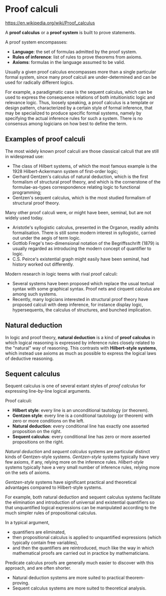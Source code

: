 # Proof calculi

https://en.wikipedia.org/wiki/Proof_calculus


A __proof calculus__ or a __proof system__ is built to prove statements.

A proof system encompasses:
- **Language**: the set of formulas admitted by the proof system.
- **Rules of inference**: list of rules to prove theorems from axioms.
- **Axioms**: formulas in the language assumed to be valid.

Usually a given proof calculus encompasses more than a single particular formal system, since many proof calculi are under-determined and can be used for radically different logics.

For example, a paradigmatic case is the sequent calculus, which can be used to express the consequence relations of both intuitionistic logic and relevance logic. Thus, loosely speaking, a proof calculus is a template or design pattern, characterized by a certain style of formal inference, that may be specialized to produce specific formal systems, namely by specifying the actual inference rules for such a system. There is no consensus among logicians on how best to define the term.


## Examples of proof calculi
The most widely known proof calculi are those classical calculi that are still in widespread use:
- The class of Hilbert systems, of which the most famous example is the 1928 Hilbert-Ackermann system of first-order logic;
- Gerhard Gentzen's calculus of natural deduction, which is the first formalism of structural proof theory, and which is the cornerstone of the formulae-as-types correspondence relating logic to functional programming;
- Gentzen's sequent calculus, which is the most studied formalism of structural proof theory.

Many other proof calculi were, or might have been, seminal, but are not widely used today.
- Aristotle's syllogistic calculus, presented in the Organon, readily admits formalisation. There is still some modern interest in syllogistic, carried out under the aegis of term logic.
- Gottlob Frege's two-dimensional notation of the Begriffsschrift (1879) is usually regarded as introducing the modern concept of quantifier to logic.
- C.S. Peirce's existential graph might easily have been seminal, had history worked out differently.

Modern research in logic teems with rival proof calculi:
- Several systems have been proposed which replace the usual textual syntax with some graphical syntax. Proof nets and cirquent calculus are among such systems.
- Recently, many logicians interested in structural proof theory have proposed calculi with deep inference, for instance display logic, hypersequents, the calculus of structures, and bunched implication.


## Natural deduction
In logic and proof theory, **natural deduction** is a kind of **proof calculus** in which logical reasoning is expressed by inference rules closely related to the "natural" way of reasoning. This contrasts with **Hilbert-style systems**, which instead use axioms as much as possible to express the logical laws of deductive reasoning.


## Sequent calculus
Sequent calculus is one of several extant styles of _proof calculus_ for expressing line-by-line logical arguments.

Proof calculi:
* __Hilbert style__: every line is an unconditional tautology (or theorem).
* __Gentzen style__: every line is a conditional tautology (or theorem) with zero or more conditions on the left.
* __Natural deduction__: every conditional line has exactly one asserted proposition on the right.
* __Sequent calculus__: every conditional line has zero or more asserted propositions on the right.

_Natural deduction_ and _sequent calculus_ systems are particular distinct kinds of Gentzen-style systems. _Gentzen-style_ systems typically have very few axioms, if any, relying more on the inference rules. _Hilbert-style_ systems typically have a very small number of inference rules, relying more on the sets of axioms.

_Gentzen-style_ systems have significant practical and theoretical advantages compared to Hilbert-style systems.


For example, both natural deduction and sequent calculus systems facilitate the elimination and introduction of universal and existential quantifiers so that unquantified logical expressions can be manipulated according to the much simpler rules of propositional calculus.

In a typical argument, 
- quantifiers are eliminated, 
- then propositional calculus is applied to unquantified expressions (which typically contain free variables), 
- and then the quantifiers are reintroduced, much like the way in which mathematical proofs are carried out in practice by mathematicians.

Predicate calculus proofs are generally much easier to discover with this approach, and are often shorter.
- Natural deduction systems are more suited to practical theorem-proving.
- Sequent calculus systems are more suited to theoretical analysis.

